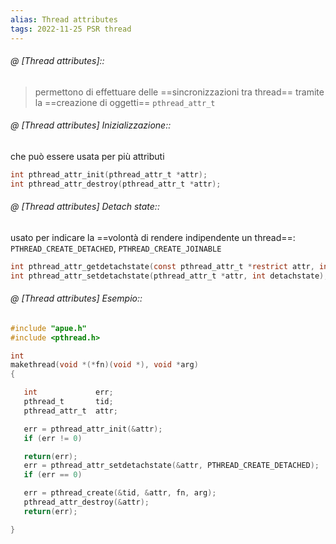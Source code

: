 ```yaml
---
alias: Thread attributes
tags: 2022-11-25 PSR thread
---
```


###### @ [Thread attributes]::
> permettono di effettuare delle ==sincronizzazioni tra thread== tramite la ==creazione di oggetti== `pthread_attr_t`
<!--ID: 1670236970315-->


###### @ [Thread attributes] Inizializzazione::
 che può essere usata per più attributi
```c
int pthread_attr_init(pthread_attr_t *attr);
int pthread_attr_destroy(pthread_attr_t *attr);
```
<!--ID: 1670236970320-->



###### @ [Thread attributes] Detach state::
 usato per indicare la ==volontà di rendere indipendente un thread==: `PTHREAD_CREATE_DETACHED`, `PTHREAD_CREATE_JOINABLE`
```c
int pthread_attr_getdetachstate(const pthread_attr_t *restrict attr, int *detachstate);
int pthread_attr_setdetachstate(pthread_attr_t *attr, int detachstate);
```
<!--ID: 1670236970325-->



###### @ [Thread attributes] Esempio::

```c
#include "apue.h"
#include <pthread.h>

int
makethread(void *(*fn)(void *), void *arg)
{

   int             err;
   pthread_t       tid;
   pthread_attr_t  attr;

   err = pthread_attr_init(&attr);
   if (err != 0)

   return(err);
   err = pthread_attr_setdetachstate(&attr, PTHREAD_CREATE_DETACHED);
   if (err == 0)

   err = pthread_create(&tid, &attr, fn, arg);
   pthread_attr_destroy(&attr);
   return(err);

}
```


